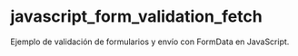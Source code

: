 # javascript_form_validation_fetch
Ejemplo de validación de formularios y envío con FormData en JavaScript.
